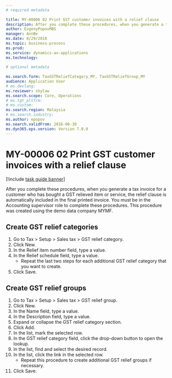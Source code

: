```yaml
--- 
# required metadata 
 
title: MY-00006 02 Print GST customer invoices with a relief clause
description: After you complete these procedures, when you generate a tax invoice for a customer who has bought a GST relieved item or service, the relief clause is automatically included in the final printed invoice. 
author: EvgenyPopovMBS
manager: AnnBe 
ms.date: 8/29/2018
ms.topic: business-process 
ms.prod:  
ms.service: dynamics-ax-applications 
ms.technology:  
 
# optional metadata 
 
ms.search.form: TaxGSTReliefCategory_MY, TaxGSTReliefGroup_MY   
audience: Application User 
# ms.devlang:  
ms.reviewer: shylaw
ms.search.scope: Core, Operations 
# ms.tgt_pltfrm:  
# ms.custom:  
ms.search.region: Malaysia
# ms.search.industry: 
ms.author: epopov
ms.search.validFrom: 2016-06-30 
ms.dyn365.ops.version: Version 7.0.0 
---
```

# MY-00006 02 Print GST customer invoices with a relief clause

[!include [task guide banner](../../includes/task-guide-banner.md)]

After you complete these procedures, when you generate a tax invoice for a customer who has bought a GST relieved item or service, the relief clause is automatically included in the final printed invoice. You must be in the Accounting supervisor role to complete these procedures. This procedure was created using the demo data company MYMF.


## Create GST relief categories
1. Go to Tax > Setup > Sales tax > GST relief category.
2. Click New.
3. In the Relief item number field, type a value.
4. In the Relief schedule field, type a value.
    * Repeat the last two steps for each additional GST relief category that you want to create.  
5. Click Save.

## Create GST relief groups
1. Go to Tax > Setup > Sales tax > GST relief group.
2. Click New.
3. In the Name field, type a value.
4. In the Description field, type a value.
5. Expand or collapse the GST relief category section.
6. Click Add.
7. In the list, mark the selected row.
8. In the GST relief category field, click the drop-down button to open the lookup.
9. In the list, find and select the desired record.
10. In the list, click the link in the selected row.
    * Repeat this procedure to create additional GST relief groups if necessary.  
11. Click Save.

